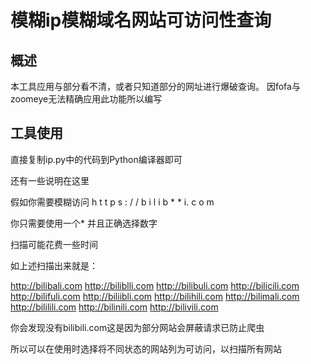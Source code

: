 # 模糊ip模糊域名网站可访问性查询
## 概述
本工具应用与部分看不清，或者只知道部分的网址进行爆破查询。
因fofa与zoomeye无法精确应用此功能所以编写

## 工具使用

直接复制ip.py中的代码到Python编译器即可

还有一些说明在这里 
 
假如你需要模糊访问 h t t p s : / / b i l i b * * i. c o m

你只需要使用一个* 并且正确选择数字

扫描可能花费一些时间

如上述扫描出来就是：

http://bilibali.com
http://biliblli.com
http://bilibuli.com
http://bilicili.com
http://bilifuli.com
http://biliibli.com
http://bilihili.com
http://bilimali.com
http://bililili.com
http://bilinili.com
http://bilivili.com

你会发现没有bilibili.com这是因为部分网站会屏蔽请求已防止爬虫

所以可以在使用时选择将不同状态的网站列为可访问，以扫描所有网站
